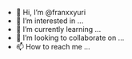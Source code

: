 - 👋 Hi, I’m @franxxyuri
- 👀 I’m interested in ...
- 🌱 I’m currently learning ...
- 💞️ I’m looking to collaborate on ...
- 📫 How to reach me ...

<!---
franxxyuri/franxxyuri is a ✨ special ✨ repository because its `README.md` (this file) appears on your GitHub profile.
You can click the Preview link to take a look at your changes.
--->
